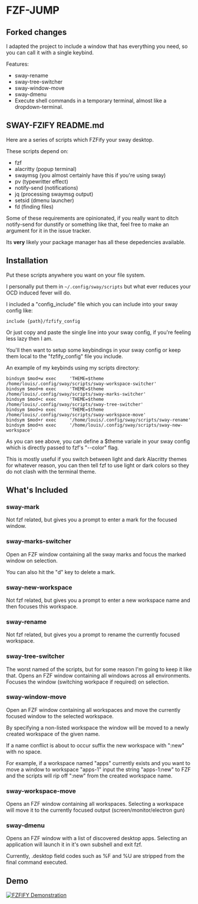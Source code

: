 # FZF-JUMP

## Forked changes

I adapted the project to include a window that has everything you need, so you can call it with a single keybind. 

Features: 

- sway-rename
- sway-tree-switcher
- sway-window-move
- sway-dmenu
- Execute shell commands in a temporary terminal, almost like a dropdown-terminal. 

## SWAY-FZIFY README.md

Here are a series of scripts which FZFify your sway desktop. 

These scripts depend on:

  * fzf
  * alacritty (popup terminal)
  * swaymsg (you almost certainly have this if you're using sway)
  * pv (typewritter effect)
  * notify-send (notifications)
  * jq (processing swaymsg output)
  * setsid (dmenu launcher)
  * fd (finding files)

Some of these requirements are opinionated, if you really want to ditch notify-send for dunstify or something like that, feel free to make an argument for it in the issue tracker.

Its **very** likely your package manager has all these depedencies available.

## Installation

Put these scripts anywhere you want on your file system. 

I personally put them in `~/.config/sway/scripts` but what ever reduces 
your OCD induced fever will do. 

I included a "config_include" file which you can include into your 
sway config like:
```
include {path}/fzfify_config
```
Or just copy and paste the single line into your sway config, if you're feeling less
lazy then I am.

You'll then want to setup some keybindings in your sway config or keep them local
to the "fzfify_config" file you include. 

An example of my keybinds using my scripts directory:

```
bindsym $mod+w exec     'THEME=$theme /home/louis/.config/sway/scripts/sway-workspace-switcher'
bindsym $mod+m exec     'THEME=$theme /home/louis/.config/sway/scripts/sway-marks-switcher'
bindsym $mod+c exec     'THEME=$theme /home/louis/.config/sway/scripts/sway-tree-switcher'
bindsym $mod+o exec     'THEME=$theme /home/louis/.config/sway/scripts/sway-workspace-move'
bindsym $mod+r exec     '/home/louis/.config/sway/scripts/sway-rename'
bindsym $mod+n exec     '/home/louis/.config/sway/scripts/sway-new-workspace'
```

As you can see above, you can define a $theme variale in your sway config which is directly
passed to fzf's "--color" flag. 

This is mostly useful if you switch between light and dark Alacritty themes for whatever reason,
you can then tell fzf to use light or dark colors so they do not clash with the terminal theme.

## What's Included

### sway-mark

Not fzf related, but gives you a prompt to enter a mark for the focused window. 

###  sway-marks-switcher

Open an FZF window containing all the sway marks and focus the marked window 
on selection.

You can also hit the "d" key to delete a mark.

###  sway-new-workspace

Not fzf related, but gives you a prompt to enter a new workspace name and then
focuses this workspace.

### sway-rename

Not fzf related, but gives you a prompt to rename the currently focused workspace.

### sway-tree-switcher

The worst named of the scripts, but for some reason I'm going to keep it like that.
Opens an FZF window containing all windows across all environments. 
Focuses the window (switching workpace if required) on selection.

### sway-window-move

Open an FZF window containing all workspaces and move the currently focused window
to the selected workspace.

By specifying a non-listed workspace the window will be moved to a newly created workspace
of the given name. 

If a name conflict is about to occur suffix the new workspace with ":new" with no space. 

For example, if a workspace named "apps" currently exists and you want to move a window to workspace "apps-1" 
input the string "apps-1:new" to FZF and the scripts will rip off ":new" from the created workspace name.

### sway-workspace-move

Opens an FZF window containing all workspaces.
Selecting a workspace will move it to the currently focused output (screen/monitor/electron gun)

### sway-dmenu

Opens an FZF window with a list of discovered desktop apps.
Selecting an application will launch it in it's own subshell and exit fzf. 

Currently, .desktop field codes such as %F and %U are stripped from the final
command executed.

## Demo

[![FZFIFY Demonstration]()](https://user-images.githubusercontent.com/5642902/140243728-c71cd06e-393f-429a-ab11-6cf9b8508b0e.mp4)
